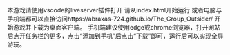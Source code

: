 本游戏请使用vscode的liveserver插件打开
请从index.html开始运行
或者电脑与手机端都可以直接访问https://abraxas-724.github.io/The_Group_Outsider/  开始游戏并下载为桌面客户端。
手机端建议使用edge或chrome浏览器，打开网站后点开任务栏的更多，点击“添加到手机”后点击“下载”即可，运行后可以实现全屏游玩。
